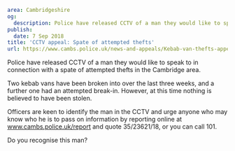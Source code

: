 ```yaml
area: Cambridgeshire
og:
  description: Police have released CCTV of a man they would like to speak to in connection with a spate of attempted thefts in the Cambridge area.
publish:
  date: 7 Sep 2018
title: 'CCTV appeal: Spate of attempted thefts'
url: https://www.cambs.police.uk/news-and-appeals/Kebab-van-thefts-appeal
```

Police have released CCTV of a man they would like to speak to in connection with a spate of attempted thefts in the Cambridge area.

Two kebab vans have been broken into over the last three weeks, and a further one had an attempted break-in. However, at this time nothing is believed to have been stolen.

Officers are keen to identify the man in the CCTV and urge anyone who may know who he is to pass on information by reporting online at www.cambs.police.uk/report and quote 35/23621/18, or you can call 101.

Do you recognise this man?

